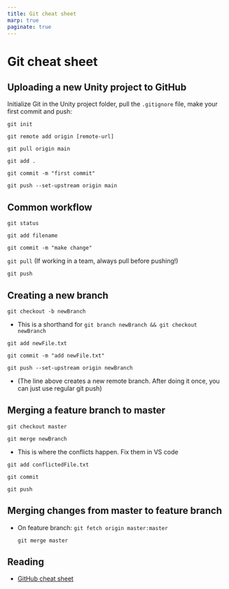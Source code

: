 ```yaml
---
title: Git cheat sheet
marp: true
paginate: true
---
```

<!-- headingDivider: 3 -->
<!-- class: invert -->

# Git cheat sheet

## Uploading a new Unity project to GitHub

Initialize Git in the Unity project folder, pull the `.gitignore` file, make your first commit and push:

`git init`

`git remote add origin [remote-url]`

`git pull origin main`

`git add .`

`git commit -m "first commit"`

`git push --set-upstream origin main`

## Common workflow

`git status`

`git add filename`

`git commit -m "make change"`

`git pull` (If working in a team, always pull before pushing!)

`git push`

## Creating a new branch

`git checkout -b newBranch`

* This is a shorthand for `git branch newBranch && git checkout newBranch`

`git add newFile.txt`

`git commit -m "add newFile.txt"`

`git push --set-upstream origin newBranch`

* (The line above creates a new remote branch. After doing it once, you can just use regular git push)

## Merging a feature branch to master

`git checkout master`

`git merge newBranch`

* This is where the conflicts happen. Fix them in VS code

`git add conflictedFile.txt`

`git commit`

`git push`

## Merging changes from master to feature branch

* On feature branch:
  `git fetch origin master:master`

  `git merge master`


## Reading

* [GitHub cheat sheet](https://education.github.com/git-cheat-sheet-education.pdf)